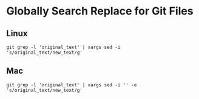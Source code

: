 # Globally Search Replace for Git Files
## Linux
`git grep -l 'original_text' | xargs sed -i 's/original_text/new_text/g'`

## Mac
`git grep -l 'original_text' | xargs sed -i '' -e 's/original_text/new_text/g'`
